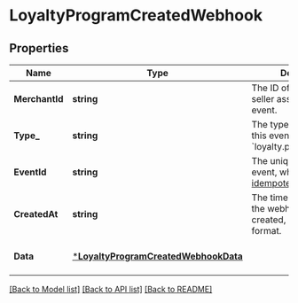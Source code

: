 # LoyaltyProgramCreatedWebhook

## Properties
Name | Type | Description | Notes
------------ | ------------- | ------------- | -------------
**MerchantId** | **string** | The ID of the Square seller associated with the event. | [optional] [default to null]
**Type_** | **string** | The type of event. For this event, the value is &#x60;loyalty.program.created&#x60;. | [optional] [default to null]
**EventId** | **string** | The unique ID for the event, which is used for [idempotency support](https://developer.squareup.com/docs/webhooks/step4manage#webhooks-best-practices). | [optional] [default to null]
**CreatedAt** | **string** | The timestamp of when the webhook event was created, in RFC 3339 format. | [optional] [default to null]
**Data** | [***LoyaltyProgramCreatedWebhookData**](LoyaltyProgramCreatedWebhookData.md) |  | [optional] [default to null]

[[Back to Model list]](../README.md#documentation-for-models) [[Back to API list]](../README.md#documentation-for-api-endpoints) [[Back to README]](../README.md)

